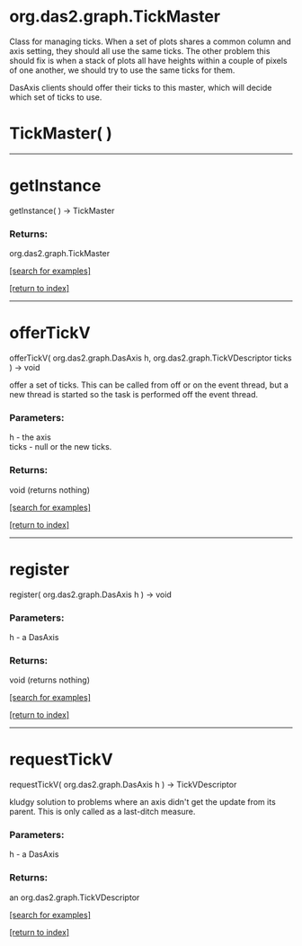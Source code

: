 # org.das2.graph.TickMaster

Class for managing ticks.  When a set of plots shares a common column and
 axis setting, they should all use the same ticks.  The other problem this
 should fix is when a stack of plots all have heights within a couple of pixels
 of one another, we should try to use the same ticks for them.

 DasAxis clients should offer their ticks to this master, which will decide
 which set of ticks to use.

# TickMaster( )


***
<a name="getInstance"></a>
# getInstance
getInstance(  ) &rarr; TickMaster



### Returns:
org.das2.graph.TickMaster


<a href="https://github.com/autoplot/dev/search?q=getInstance&unscoped_q=getInstance">[search for examples]</a>

<a href="https://github.com/autoplot/documentation/blob/master/javadoc/index-all.md">[return to index]</a>

***
<a name="offerTickV"></a>
# offerTickV
offerTickV( org.das2.graph.DasAxis h, org.das2.graph.TickVDescriptor ticks ) &rarr; void

offer a set of ticks.  This can be called from off or on the event thread,
 but a new thread is started so the task is performed off the event thread.

### Parameters:
h - the axis
<br>ticks - null or the new ticks.

### Returns:
void (returns nothing)


<a href="https://github.com/autoplot/dev/search?q=offerTickV&unscoped_q=offerTickV">[search for examples]</a>

<a href="https://github.com/autoplot/documentation/blob/master/javadoc/index-all.md">[return to index]</a>

***
<a name="register"></a>
# register
register( org.das2.graph.DasAxis h ) &rarr; void



### Parameters:
h - a DasAxis

### Returns:
void (returns nothing)


<a href="https://github.com/autoplot/dev/search?q=register&unscoped_q=register">[search for examples]</a>

<a href="https://github.com/autoplot/documentation/blob/master/javadoc/index-all.md">[return to index]</a>

***
<a name="requestTickV"></a>
# requestTickV
requestTickV( org.das2.graph.DasAxis h ) &rarr; TickVDescriptor

kludgy solution to problems where an axis didn't get the update from
 its parent.  This is only called as a last-ditch measure.

### Parameters:
h - a DasAxis

### Returns:
an org.das2.graph.TickVDescriptor


<a href="https://github.com/autoplot/dev/search?q=requestTickV&unscoped_q=requestTickV">[search for examples]</a>

<a href="https://github.com/autoplot/documentation/blob/master/javadoc/index-all.md">[return to index]</a>

